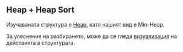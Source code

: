 Heap + Heap Sort
-------

Изучаваната структура е [Heap](http://en.wikipedia.org/wiki/Heap_(data_structure)), като нашият вид е Min-Heap.

За улеснение на разбирането, може да се гледа [визуализация](http://visualgo.net/heap.html) на действията в структурата.
